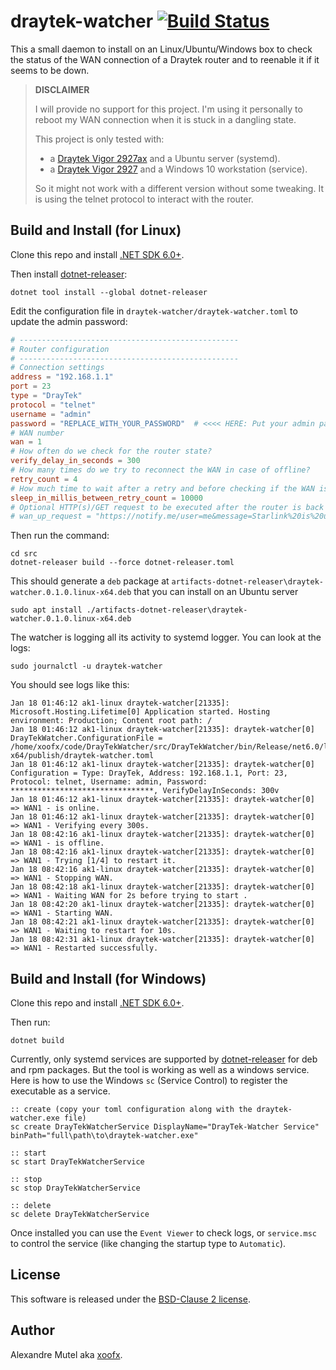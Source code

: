 # draytek-watcher  [![Build Status](https://github.com/xoofx/draytek-watcher/workflows/ci/badge.svg?branch=main)](https://github.com/xoofx/draytek-watcher/actions)

This a small daemon to install on an Linux/Ubuntu/Windows box to check the status of the WAN connection of a Draytek router and to reenable it if it seems to be down.

> **DISCLAIMER**
>
> I will provide no support for this project. I'm using it personally to reboot my WAN connection when it is stuck in a dangling state.
>
> This project is only tested with:
> - a [Draytek Vigor 2927ax](https://www.draytek.com/products/vigor2927/) and a Ubuntu server (systemd).
> - a [Draytek Vigor 2927](https://www.draytek.com/products/vigor2927/) and a Windows 10 workstation (service).
>
> So it might not work with a different version without some tweaking.
> It is using the telnet protocol to interact with the router.

## Build and Install (for Linux)

Clone this repo and install [.NET SDK 6.0+](https://dotnet.microsoft.com/en-us/download/dotnet/6.0).


Then install [dotnet-releaser](https://github.com/xoofx/dotnet-releaser):

```
dotnet tool install --global dotnet-releaser
```

Edit the configuration file in `draytek-watcher/draytek-watcher.toml` to update the admin password:

```toml
# -------------------------------------------------
# Router configuration
# -------------------------------------------------
# Connection settings
address = "192.168.1.1"
port = 23
type = "DrayTek"
protocol = "telnet"
username = "admin"
password = "REPLACE_WITH_YOUR_PASSWORD"  # <<<< HERE: Put your admin password
# WAN number
wan = 1
# How often do we check for the router state?
verify_delay_in_seconds = 300
# How many times do we try to reconnect the WAN in case of offline?
retry_count = 4
# How much time to wait after a retry and before checking if the WAN is back online?
sleep_in_millis_between_retry_count = 10000
# Optional HTTP(s)/GET request to be executed after the router is back online
# wan_up_request = "https://notify.me/user=me&message=Starlink%20is%20up"
```

Then run the command:

```
cd src
dotnet-releaser build --force dotnet-releaser.toml
```

This should generate a `deb` package at `artifacts-dotnet-releaser\draytek-watcher.0.1.0.linux-x64.deb` that you can install on an Ubuntu server

```
sudo apt install ./artifacts-dotnet-releaser\draytek-watcher.0.1.0.linux-x64.deb
```

The watcher is logging all its activity to systemd logger. You can look at the logs:

```
sudo journalctl -u draytek-watcher
```

You should see logs like this:

```
Jan 18 01:46:12 ak1-linux draytek-watcher[21335]: Microsoft.Hosting.Lifetime[0] Application started. Hosting environment: Production; Content root path: /
Jan 18 01:46:12 ak1-linux draytek-watcher[21335]: draytek-watcher[0] DrayTekWatcher.ConfigurationFile = /home/xoofx/code/DrayTekWatcher/src/DrayTekWatcher/bin/Release/net6.0/linux-x64/publish/draytek-watcher.toml
Jan 18 01:46:12 ak1-linux draytek-watcher[21335]: draytek-watcher[0] Configuration = Type: DrayTek, Address: 192.168.1.1, Port: 23, Protocol: telnet, Username: admin, Password: ********************************, VerifyDelayInSeconds: 300v
Jan 18 01:46:12 ak1-linux draytek-watcher[21335]: draytek-watcher[0] => WAN1 - is online.
Jan 18 01:46:12 ak1-linux draytek-watcher[21335]: draytek-watcher[0] => WAN1 - Verifying every 300s.
Jan 18 08:42:16 ak1-linux draytek-watcher[21335]: draytek-watcher[0] => WAN1 - is offline.
Jan 18 08:42:16 ak1-linux draytek-watcher[21335]: draytek-watcher[0] => WAN1 - Trying [1/4] to restart it.
Jan 18 08:42:16 ak1-linux draytek-watcher[21335]: draytek-watcher[0] => WAN1 - Stopping WAN.
Jan 18 08:42:18 ak1-linux draytek-watcher[21335]: draytek-watcher[0] => WAN1 - Waiting WAN for 2s before trying to start .
Jan 18 08:42:20 ak1-linux draytek-watcher[21335]: draytek-watcher[0] => WAN1 - Starting WAN.
Jan 18 08:42:21 ak1-linux draytek-watcher[21335]: draytek-watcher[0] => WAN1 - Waiting to restart for 10s.
Jan 18 08:42:31 ak1-linux draytek-watcher[21335]: draytek-watcher[0] => WAN1 - Restarted successfully.
```

## Build and Install (for Windows)

Clone this repo and install [.NET SDK 6.0+](https://dotnet.microsoft.com/en-us/download/dotnet/6.0).

Then run:

```
dotnet build
```

Currently, only systemd services are supported by [dotnet-releaser](https://github.com/xoofx/dotnet-releaser) for deb and rpm packages. But the tool is working as well as a windows service. Here is how to use the Windows `sc` (Service Control) to register the executable as a service.

```
:: create (copy your toml configuration along with the draytek-watcher.exe file)
sc create DrayTekWatcherService DisplayName="DrayTek-Watcher Service" binPath="full\path\to\draytek-watcher.exe"

:: start
sc start DrayTekWatcherService

:: stop
sc stop DrayTekWatcherService

:: delete
sc delete DrayTekWatcherService
```

Once installed you can use the `Event Viewer` to check logs, or `service.msc` to control the service (like changing the startup type to `Automatic`).

## License

This software is released under the [BSD-Clause 2 license](https://opensource.org/licenses/BSD-2-Clause). 

## Author

Alexandre Mutel aka [xoofx](https://xoofx.github.io).
